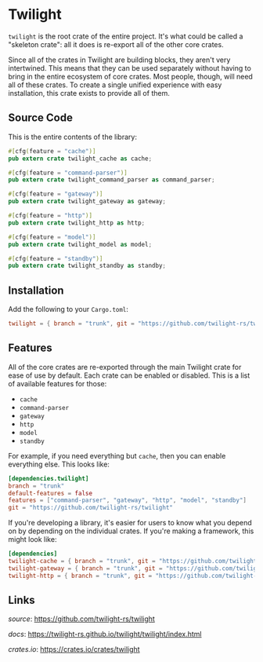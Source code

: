 # Twilight

`twilight` is the root crate of the entire project. It's what could be called a
"skeleton crate": all it does is re-export all of the other core crates.

Since all of the crates in Twilight are building blocks, they aren't very
intertwined. This means that they can be used separately without having to bring
in the entire ecosystem of core crates. Most people, though, will need all of
these crates. To create a single unified experience with easy installation, this
crate exists to provide all of them.

## Source Code

This is the entire contents of the library:

```rust
#[cfg(feature = "cache")]
pub extern crate twilight_cache as cache;

#[cfg(feature = "command-parser")]
pub extern crate twilight_command_parser as command_parser;

#[cfg(feature = "gateway")]
pub extern crate twilight_gateway as gateway;

#[cfg(feature = "http")]
pub extern crate twilight_http as http;

#[cfg(feature = "model")]
pub extern crate twilight_model as model;

#[cfg(feature = "standby")]
pub extern crate twilight_standby as standby;
```

## Installation

Add the following to your `Cargo.toml`:

```toml
twilight = { branch = "trunk", git = "https://github.com/twilight-rs/twilight" }
```

## Features

All of the core crates are re-exported through the main Twilight crate for ease
of use by default. Each crate can be enabled or disabled. This is a list of
available features for those:

- `cache`
- `command-parser`
- `gateway`
- `http`
- `model`
- `standby`

For example, if you need everything but `cache`, then you can enable everything
else. This looks like:

```toml
[dependencies.twilight]
branch = "trunk"
default-features = false
features = ["command-parser", "gateway", "http", "model", "standby"]
git = "https://github.com/twilight-rs/twilight"
```

If you're developing a library, it's easier for users to know what you depend on
by depending on the individual crates. If you're making a framework, this might
look like:

```toml
[dependencies]
twilight-cache = { branch = "trunk", git = "https://github.com/twilight-rs/twilight" }
twilight-gateway = { branch = "trunk", git = "https://github.com/twilight-rs/twilight" }
twilight-http = { branch = "trunk", git = "https://github.com/twilight-rs/twilight" }
```

## Links

*source*: <https://github.com/twilight-rs/twilight>

*docs*: <https://twilight-rs.github.io/twilight/twilight/index.html>

*crates.io*: <https://crates.io/crates/twilight>
